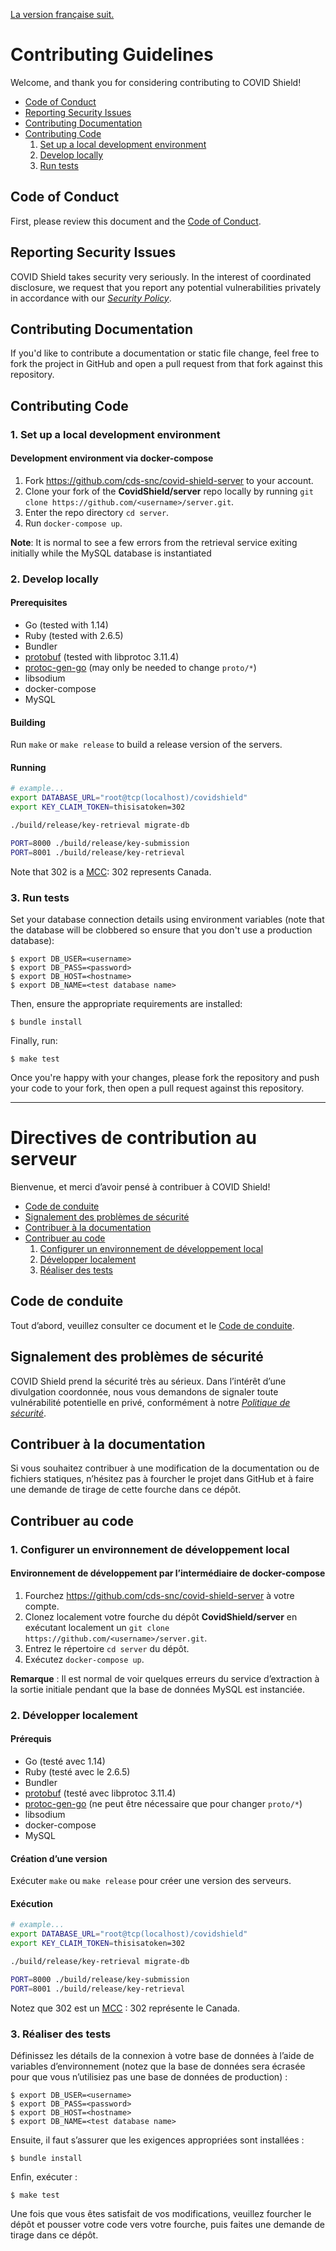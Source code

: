 [La version française suit.](#code-de-conduite-de-la-charte-des-contributeurs)

# Contributing Guidelines

Welcome, and thank you for considering contributing to COVID Shield!

- [Code of Conduct](#code-of-conduct)
- [Reporting Security Issues](#reporting-security-issues)
- [Contributing Documentation](#contributing-documentation)
- [Contributing Code](#contributing-code)
    1. [Set up a local development environment](#env-setup)   
    2. [Develop locally](#dev-local)  
    3. [Run tests](#run-tests)

## Code of Conduct

First, please review this document and the [Code of Conduct](CODE_OF_CONDUCT.md).

## Reporting Security Issues

COVID Shield takes security very seriously. In the interest of coordinated disclosure,
we request that you report any potential vulnerabilities privately in accordance with
our [_Security Policy_](SECURITY.md).

## Contributing Documentation

If you'd like to contribute a documentation or static file change, feel free to fork the project in GitHub and open a pull request from that fork against this repository.

## Contributing Code

<h3 id="env-setup">1. Set up a local development environment</h3>

#### Development environment via docker-compose

1. Fork https://github.com/cds-snc/covid-shield-server to your account.
2. Clone your fork of the **CovidShield/server** repo locally by running `git clone https://github.com/<username>/server.git`.
3. Enter the repo directory `cd server`.
4. Run `docker-compose up`.

**Note**: It is normal to see a few errors from the retrieval service exiting initially while the MySQL database is instantiated

<h3 id="dev-local">2. Develop locally</h3>

#### Prerequisites

* Go (tested with 1.14)
* Ruby (tested with 2.6.5)
* Bundler
* [protobuf](https://developers.google.com/protocol-buffers/) (tested with libprotoc 3.11.4)
* [protoc-gen-go](https://github.com/golang/protobuf) (may only be needed to change `proto/*`)
* libsodium
* docker-compose
* MySQL

#### Building

Run `make` or `make release` to build a release version of the servers.

#### Running

```bash
# example...
export DATABASE_URL="root@tcp(localhost)/covidshield"
export KEY_CLAIM_TOKEN=thisisatoken=302

./build/release/key-retrieval migrate-db

PORT=8000 ./build/release/key-submission
PORT=8001 ./build/release/key-retrieval
```

Note that 302 is a [MCC](https://www.mcc-mnc.com/): 302 represents Canada.

<h3 id="run-tests">3. Run tests</h3>

Set your database connection details using environment variables
(note that the database will be clobbered so ensure that you don't use a
production database):

```shell
$ export DB_USER=<username>
$ export DB_PASS=<password>
$ export DB_HOST=<hostname>
$ export DB_NAME=<test database name>
```

Then, ensure the appropriate requirements are installed:

```shell
$ bundle install
```

Finally, run:
```shell
$ make test
```

Once you're happy with your changes, please fork the repository and push your code to your fork, then open a pull request against this repository.

____

# Directives de contribution au serveur

Bienvenue, et merci d’avoir pensé à contribuer à COVID Shield!

- [Code de conduite](#code-de-conduite)
- [Signalement des problèmes de sécurité](#signalement-problèmes-sécurité)
- [Contribuer à la documentation](#contribuer-documentation)
- [Contribuer au code](#contribuer-code)
    1. [Configurer un environnement de développement local](#config-env)   
    2. [Développer localement](#dév-local)  
    3. [Réaliser des tests](#réaliser-tests)

## Code de conduite

Tout d’abord, veuillez consulter ce document et le [Code de conduite](CODE_OF_CONDUCT.md).

## Signalement des problèmes de sécurité

COVID Shield prend la sécurité très au sérieux. Dans l’intérêt d’une divulgation coordonnée,
nous vous demandons de signaler toute vulnérabilité potentielle en privé, conformément à
notre [_Politique de sécurité_](SECURITY.md).

## Contribuer à la documentation

Si vous souhaitez contribuer à une modification de la documentation ou de fichiers statiques, n’hésitez pas à fourcher le projet dans GitHub et à faire une demande de tirage de cette fourche dans ce dépôt.

## Contribuer au code

<h3 id="env-setup">1. Configurer un environnement de développement local</h3>

#### Environnement de développement par l’intermédiaire de docker-compose

1. Fourchez https://github.com/cds-snc/covid-shield-server à votre compte.
2. Clonez localement votre fourche du dépôt **CovidShield/server** en exécutant localement un `git clone https://github.com/<username>/server.git`.
3. Entrez le répertoire `cd server` du dépôt.
4. Exécutez `docker-compose up`.

**Remarque** : Il est normal de voir quelques erreurs du service d’extraction à la sortie initiale pendant que la base de données MySQL est instanciée.

<h3 id="dev-local">2. Développer localement</h3>

#### Prérequis

* Go (testé avec 1.14)
* Ruby (testé avec le 2.6.5)
* Bundler
* [protobuf](https://developers.google.com/protocol-buffers/) (testé avec libprotoc 3.11.4)
* [protoc-gen-go](https://github.com/golang/protobuf) (ne peut être nécessaire que pour changer `proto/*`)
* libsodium
* docker-compose
* MySQL

#### Création d’une version

Exécuter `make` ou `make release` pour créer une version des serveurs.

#### Exécution

```bash
# example...
export DATABASE_URL="root@tcp(localhost)/covidshield"
export KEY_CLAIM_TOKEN=thisisatoken=302

./build/release/key-retrieval migrate-db

PORT=8000 ./build/release/key-submission
PORT=8001 ./build/release/key-retrieval
```

Notez que 302 est un [MCC](https://www.mcc-mnc.com/) : 302 représente le Canada.

<h3 id="run-tests">3. Réaliser des tests</h3>

Définissez les détails de la connexion à votre base de données à l’aide de variables d’environnement (notez que la base de données sera écrasée pour que vous n’utilisiez pas une base de données de production) :

```shell
$ export DB_USER=<username>
$ export DB_PASS=<password>
$ export DB_HOST=<hostname>
$ export DB_NAME=<test database name>
```

Ensuite, il faut s’assurer que les exigences appropriées sont installées :

```shell
$ bundle install
```

Enfin, exécuter :
```shell
$ make test
```

Une fois que vous êtes satisfait de vos modifications, veuillez fourcher le dépôt et pousser votre code vers votre fourche, puis faites une demande de tirage dans ce dépôt.
